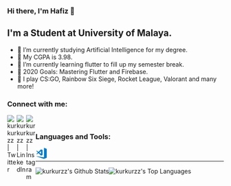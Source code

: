### Hi there, I'm Hafiz 👋

## I'm a Student at University of Malaya.
- 📃 I’m currently studying Artificial Intelligence for my degree.
- 🎇 My CGPA is 3.98.
- 🌱 I’m currently learning flutter to fill up my semester break.
- 🚀 2020 Goals: Mastering Flutter and Firebase.
- 👾 I play CS:GO, Rainbow Six Siege, Rocket League, Valorant and many more!

### Connect with me:

[<img align="left" alt="kurkurzz | Twitter" width="22px" src="https://cdn.jsdelivr.net/npm/simple-icons@v3/icons/twitter.svg" />][twitter]
[<img align="left" alt="kurkurzz | LinkedIn" width="22px" src="https://cdn.jsdelivr.net/npm/simple-icons@v3/icons/linkedin.svg" />][linkedin]
[<img align="left" alt="kurkurzz | Instagram" width="22px" src="https://cdn.jsdelivr.net/npm/simple-icons@v3/icons/instagram.svg" />][instagram]

<br />

### Languages and Tools:

<img align="left" alt="Visual Studio Code" width="26px" src="https://raw.githubusercontent.com/github/explore/80688e429a7d4ef2fca1e82350fe8e3517d3494d/topics/visual-studio-code/visual-studio-code.png" />

<br />

---

<img align="left" alt="kurkurzz's Github Stats" src="https://github-readme-stats.vercel.app/api?username=kurkurzz&show_icons=true&hide_border=true&hide=stars,prs?count_private=true&theme=dracula" />


<img align="left" alt="kurkurzz's Top Languages" src="https://github-readme-stats.vercel.app/api/top-langs/?username=kurkurzz&theme=dracula&hide=Swift,Kotlin,Objective-C" />



[twitter]: https://twitter.com/apezzz_z
[instagram]: https://www.instagram.com/apezzz_
[linkedin]: https://www.linkedin.com/in/muhammadnurhafiz
